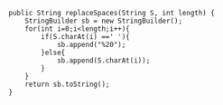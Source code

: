     public String replaceSpaces(String S, int length) {
        StringBuilder sb = new StringBuilder();
        for(int i=0;i<length;i++){
            if(S.charAt(i) ==' '){
                sb.append("%20");
            }else{
                sb.append(S.charAt(i));
            }        
        }
        return sb.toString();
    }
